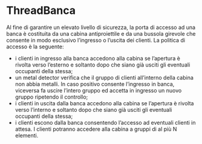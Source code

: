 # ThreadBanca
Al fine di garantire un elevato livello di sicurezza, la porta di accesso ad una banca è costituita da una cabina antiproiettile e da una bussola girevole che consente in modo esclusivo l’ingresso o l’uscita dei clienti.
La politica di accesso è la seguente:
- i clienti in ingresso alla banca accedono alla cabina se l’apertura è rivolta verso l’esterno e soltanto dopo che siano già usciti gli eventuali occupanti della stessa;
- un metal detector verifica che il gruppo di clienti all’interno della cabina non abbia metalli. In caso positivo consente l’ingresso in banca, viceversa fa uscire l’intero gruppo ed accetta in ingresso un nuovo gruppo ripetendo il controllo;
- i clienti in uscita dalla banca accedono alla cabina se l’apertura è rivolta verso l’interno e soltanto dopo che siano già usciti gli eventuali occupanti della stessa;
- i clienti escono dalla banca consentendo l’accesso ad eventuali clienti in attesa.
I clienti potranno accedere alla cabina a gruppi di al più N elementi.
